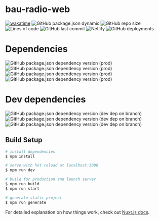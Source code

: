 # bau-radio-web
[![wakatime](https://wakatime.com/badge/github/mirajus-salehin/BAU-Radio-Web.svg)](https://wakatime.com/badge/github/mirajus-salehin/BAU-Radio-Web)
![GitHub package.json dynamic](https://img.shields.io/github/package-json/keywords/mirajus-salehin/BAU-Radio-Web)
![GitHub repo size](https://img.shields.io/github/repo-size/mirajus-salehin/BAU-Radio-Web)
![Lines of code](https://img.shields.io/tokei/lines/github/mirajus-salehin/BAU-Radio-Web)
![GitHub last commit](https://img.shields.io/github/last-commit/mirajus-salehin/BAU-Radio-Web)
![Netlify](https://img.shields.io/netlify/a8e05c60-23f6-4c6e-9588-13581a57fd55)
![GitHub deployments](https://img.shields.io/github/deployments/mirajus-salehin/BAU-Radio-Web/Production)
# Dependencies 
![GitHub package.json dependency version (prod)](https://img.shields.io/github/package-json/dependency-version/mirajus-salehin/BAU-Radio-Web/nuxt)
![GitHub package.json dependency version (prod)](https://img.shields.io/github/package-json/dependency-version/mirajus-salehin/BAU-Radio-Web/@nuxt/content)
![GitHub package.json dependency version (prod)](https://img.shields.io/github/package-json/dependency-version/mirajus-salehin/BAU-Radio-Web/@tailwindcss/typography)
![GitHub package.json dependency version (prod)](https://img.shields.io/github/package-json/dependency-version/mirajus-salehin/BAU-Radio-Web/core-js)

# Dev dependencies
![GitHub package.json dependency version (dev dep on branch)](https://img.shields.io/github/package-json/dependency-version/mirajus-salehin/BAU-Radio-Web/dev/postcss)
![GitHub package.json dependency version (dev dep on branch)](https://img.shields.io/github/package-json/dependency-version/mirajus-salehin/BAU-Radio-Web/dev/@nuxt/image)
![GitHub package.json dependency version (dev dep on branch)](https://img.shields.io/github/package-json/dependency-version/mirajus-salehin/BAU-Radio-Web/dev/@nuxtjs/tailwindcss)

## Build Setup

```bash
# install dependencies
$ npm install

# serve with hot reload at localhost:3000
$ npm run dev

# build for production and launch server
$ npm run build
$ npm run start

# generate static project
$ npm run generate
```

For detailed explanation on how things work, check out [Nuxt.js docs](https://nuxtjs.org).
